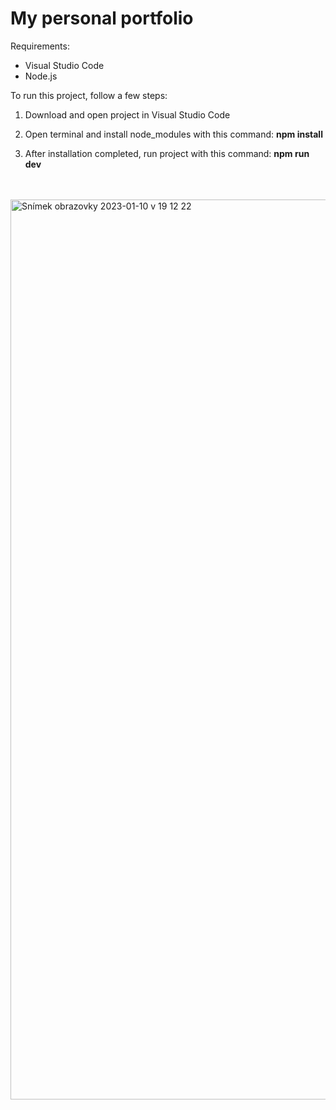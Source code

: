 # My personal portfolio

Requirements:
 - Visual Studio Code
 - Node.js

To run this project, follow a few steps:

1. Download and open project in Visual Studio Code

2. Open terminal and install node_modules with this command: <strong>npm install</strong>
  
3. After installation completed, run project with this command: <strong>npm run dev</strong>

<br />
<br />


<img width="1440" alt="Snímek obrazovky 2023-01-10 v 19 12 22" src="https://user-images.githubusercontent.com/85417606/211629818-c08e79ea-e8ee-4c69-95f7-e40f1e534a43.png">
